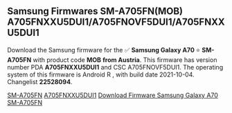 <h2>Samsung Firmwares SM-A705FN(MOB) A705FNXXU5DUI1/A705FNOVF5DUI1/A705FNXXU5DUI1</h2>
Download the Samsung firmware for the ✅ <strong>Samsung Galaxy A70 </strong> ⭐ <strong>SM-A705FN</strong> with product code <strong>MOB</strong> <strong> from Austria</strong>. This firmware has version number PDA <strong>A705FNXXU5DUI1</strong> and CSC A705FNOVF5DUI1. The operating system of this firmware is Android R , with build date 2021-10-04. Changelist <strong>22528094</strong>.


[SM-A705FN](https://samfirm.shop/samsung/model/SM-A705FN)
[A705FNXXU5DUI1](https://samfirm.shop/samsung/pda/A705FNXXU5DUI1)
[Download Firmware Samsung Galaxy A70 SM-A705FN](https://samfirm.shop/samsung/firmware/462567)
